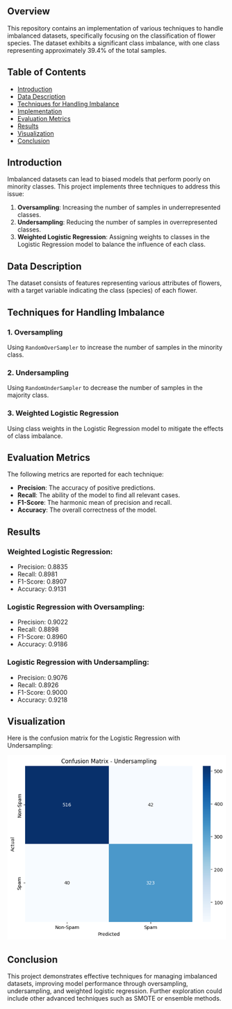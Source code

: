 ## Overview
This repository contains an implementation of various techniques to handle imbalanced datasets, specifically focusing on the classification of flower species. The dataset exhibits a significant class imbalance, with one class representing approximately 39.4% of the total samples. 

## Table of Contents
- [Introduction](#introduction)
- [Data Description](#data-description)
- [Techniques for Handling Imbalance](#techniques-for-handling-imbalance)
- [Implementation](#implementation)
- [Evaluation Metrics](#evaluation-metrics)
- [Results](#results)
- [Visualization](#visualization)
- [Conclusion](#conclusion)

## Introduction
Imbalanced datasets can lead to biased models that perform poorly on minority classes. This project implements three techniques to address this issue:
1. **Oversampling**: Increasing the number of samples in underrepresented classes.
2. **Undersampling**: Reducing the number of samples in overrepresented classes.
3. **Weighted Logistic Regression**: Assigning weights to classes in the Logistic Regression model to balance the influence of each class.

## Data Description
The dataset consists of features representing various attributes of flowers, with a target variable indicating the class (species) of each flower.

## Techniques for Handling Imbalance
### 1. Oversampling
Using `RandomOverSampler` to increase the number of samples in the minority class.

### 2. Undersampling
Using `RandomUnderSampler` to decrease the number of samples in the majority class.

### 3. Weighted Logistic Regression
Using class weights in the Logistic Regression model to mitigate the effects of class imbalance.

## Evaluation Metrics
The following metrics are reported for each technique:
- **Precision**: The accuracy of positive predictions.
- **Recall**: The ability of the model to find all relevant cases.
- **F1-Score**: The harmonic mean of precision and recall.
- **Accuracy**: The overall correctness of the model.

## Results
### Weighted Logistic Regression:
- Precision: 0.8835
- Recall: 0.8981
- F1-Score: 0.8907
- Accuracy: 0.9131

### Logistic Regression with Oversampling:
- Precision: 0.9022
- Recall: 0.8898
- F1-Score: 0.8960
- Accuracy: 0.9186

### Logistic Regression with Undersampling:
- Precision: 0.9076
- Recall: 0.8926
- F1-Score: 0.9000
- Accuracy: 0.9218

## Visualization
Here is the confusion matrix for the Logistic Regression with Undersampling:

![Confusion Matrix](images/confusion_matrix.png)

## Conclusion
This project demonstrates effective techniques for managing imbalanced datasets, improving model performance through oversampling, undersampling, and weighted logistic regression. Further exploration could include other advanced techniques such as SMOTE or ensemble methods.
